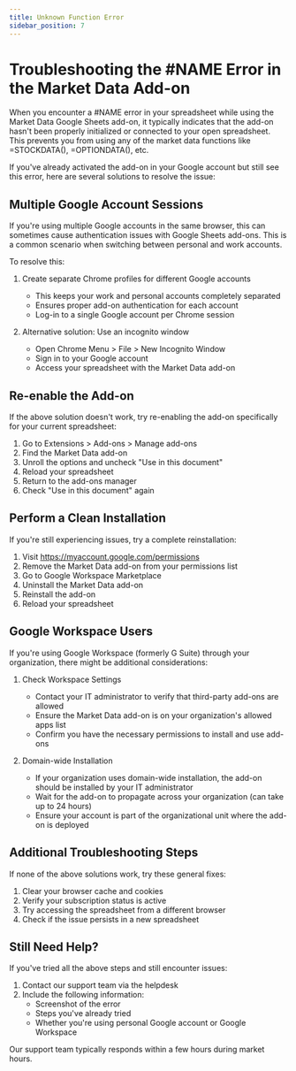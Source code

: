 ```yaml
---
title: Unknown Function Error
sidebar_position: 7
---
```


# Troubleshooting the #NAME Error in the Market Data Add-on

When you encounter a #NAME error in your spreadsheet while using the Market Data Google Sheets add-on, it typically indicates that the add-on hasn't been properly initialized or connected to your open spreadsheet. This prevents you from using any of the market data functions like =STOCKDATA(), =OPTIONDATA(), etc.

If you've already activated the add-on in your Google account but still see this error, here are several solutions to resolve the issue:

## Multiple Google Account Sessions

If you're using multiple Google accounts in the same browser, this can sometimes cause authentication issues with Google Sheets add-ons. This is a common scenario when switching between personal and work accounts.

To resolve this:

1. Create separate Chrome profiles for different Google accounts
   - This keeps your work and personal accounts completely separated
   - Ensures proper add-on authentication for each account
   - Log-in to a single Google account per Chrome session
   
2. Alternative solution: Use an incognito window
   - Open Chrome Menu > File > New Incognito Window
   - Sign in to your Google account
   - Access your spreadsheet with the Market Data add-on

## Re-enable the Add-on

If the above solution doesn't work, try re-enabling the add-on specifically for your current spreadsheet:

1. Go to Extensions > Add-ons > Manage add-ons
2. Find the Market Data add-on
3. Unroll the options and uncheck "Use in this document"
4. Reload your spreadsheet
5. Return to the add-ons manager
6. Check "Use in this document" again

## Perform a Clean Installation

If you're still experiencing issues, try a complete reinstallation:

1. Visit https://myaccount.google.com/permissions
2. Remove the Market Data add-on from your permissions list
3. Go to Google Workspace Marketplace
4. Uninstall the Market Data add-on
5. Reinstall the add-on
6. Reload your spreadsheet

## Google Workspace Users

If you're using Google Workspace (formerly G Suite) through your organization, there might be additional considerations:

1. Check Workspace Settings
   - Contact your IT administrator to verify that third-party add-ons are allowed
   - Ensure the Market Data add-on is on your organization's allowed apps list
   - Confirm you have the necessary permissions to install and use add-ons

2. Domain-wide Installation
   - If your organization uses domain-wide installation, the add-on should be installed by your IT administrator
   - Wait for the add-on to propagate across your organization (can take up to 24 hours)
   - Ensure your account is part of the organizational unit where the add-on is deployed

## Additional Troubleshooting Steps

If none of the above solutions work, try these general fixes:

1. Clear your browser cache and cookies
2. Verify your subscription status is active
3. Try accessing the spreadsheet from a different browser
4. Check if the issue persists in a new spreadsheet

## Still Need Help?

If you've tried all the above steps and still encounter issues:

1. Contact our support team via the helpdesk
2. Include the following information:
   - Screenshot of the error
   - Steps you've already tried
   - Whether you're using personal Google account or Google Workspace

Our support team typically responds within a few hours during market hours.
